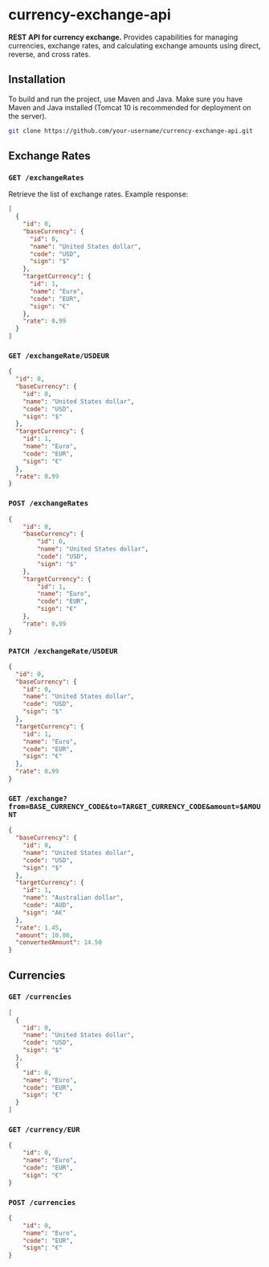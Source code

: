 # currency-exchange-api

**REST API for currency exchange.** Provides capabilities for managing currencies, exchange rates, and calculating exchange amounts using direct, reverse, and cross rates.

## Installation

To build and run the project, use Maven and Java. Make sure you have Maven and Java installed (Tomcat 10 is recommended for deployment on the server).

```bash
git clone https://github.com/your-username/currency-exchange-api.git
```
## Exchange Rates
### `GET /exchangeRates`
Retrieve the list of exchange rates. Example response:

```json
[
  {
    "id": 0,
    "baseCurrency": {
      "id": 0,
      "name": "United States dollar",
      "code": "USD",
      "sign": "$"
    },
    "targetCurrency": {
      "id": 1,
      "name": "Euro",
      "code": "EUR",
      "sign": "€"
    },
    "rate": 0.99
  }
]

```
### `GET /exchangeRate/USDEUR`
```json
{
  "id": 0,
  "baseCurrency": {
    "id": 0,
    "name": "United States dollar",
    "code": "USD",
    "sign": "$"
  },
  "targetCurrency": {
    "id": 1,
    "name": "Euro",
    "code": "EUR",
    "sign": "€"
  },
  "rate": 0.99
}

```
### `POST /exchangeRates`
```json
{
    "id": 0,
    "baseCurrency": {
        "id": 0,
        "name": "United States dollar",
        "code": "USD",
        "sign": "$"
    },
    "targetCurrency": {
        "id": 1,
        "name": "Euro",
        "code": "EUR",
        "sign": "€"
    },
    "rate": 0.99
}
```
### `PATCH /exchangeRate/USDEUR`
```json
{
  "id": 0,
  "baseCurrency": {
    "id": 0,
    "name": "United States dollar",
    "code": "USD",
    "sign": "$"
  },
  "targetCurrency": {
    "id": 1,
    "name": "Euro",
    "code": "EUR",
    "sign": "€"
  },
  "rate": 0.99
}
```
### `GET /exchange?from=BASE_CURRENCY_CODE&to=TARGET_CURRENCY_CODE&amount=$AMOUNT`

```json
{
  "baseCurrency": {
    "id": 0,
    "name": "United States dollar",
    "code": "USD",
    "sign": "$"
  },
  "targetCurrency": {
    "id": 1,
    "name": "Australian dollar",
    "code": "AUD",
    "sign": "A€"
  },
  "rate": 1.45,
  "amount": 10.00,
  "convertedAmount": 14.50
}

```
## Currencies
### `GET /currencies`
```json
[
  {
    "id": 0,
    "name": "United States dollar",
    "code": "USD",
    "sign": "$"
  },
  {
    "id": 0,
    "name": "Euro",
    "code": "EUR",
    "sign": "€"
  }
]

```
### `GET /currency/EUR`
```json
{
    "id": 0,
    "name": "Euro",
    "code": "EUR",
    "sign": "€"
}
```
### `POST /currencies`

```json
{
    "id": 0,
    "name": "Euro",
    "code": "EUR",
    "sign": "€"
}
```

